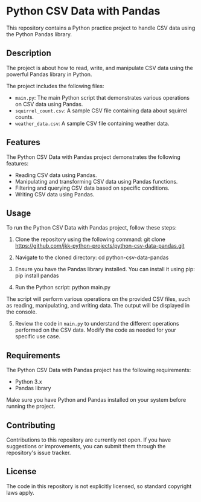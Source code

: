 # Python CSV Data with Pandas

This repository contains a Python practice project to handle CSV data using the Python Pandas library.

## Description

The project is about how to read, write, and manipulate CSV data using the powerful Pandas library in Python.

The project includes the following files:

- `main.py`: The main Python script that demonstrates various operations on CSV data using Pandas.
- `squirrel_count.csv`: A sample CSV file containing data about squirrel counts.
- `weather_data.csv`: A sample CSV file containing weather data.

## Features

The Python CSV Data with Pandas project demonstrates the following features:

- Reading CSV data using Pandas.
- Manipulating and transforming CSV data using Pandas functions.
- Filtering and querying CSV data based on specific conditions.
- Writing CSV data using Pandas.

## Usage

To run the Python CSV Data with Pandas project, follow these steps:

1. Clone the repository using the following command:
   git clone https://github.com/jkk-python-projects/python-csv-data-pandas.git

2. Navigate to the cloned directory:
   cd python-csv-data-pandas

3. Ensure you have the Pandas library installed. You can install it using pip:
   pip install pandas

4. Run the Python script:
   python main.py

The script will perform various operations on the provided CSV files, such as reading, manipulating, and writing data. The output will be displayed in the console.

5. Review the code in `main.py` to understand the different operations performed on the CSV data. Modify the code as needed for your specific use case.

## Requirements

The Python CSV Data with Pandas project has the following requirements:

- Python 3.x
- Pandas library

Make sure you have Python and Pandas installed on your system before running the project.

## Contributing

Contributions to this repository are currently not open. If you have suggestions or improvements, you can submit them through the repository's issue tracker.

## License

The code in this repository is not explicitly licensed, so standard copyright laws apply.
